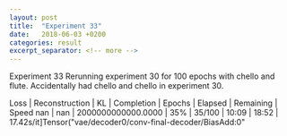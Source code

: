 ```yaml
---
layout: post
title:  "Experiment 33"
date:   2018-06-03 +0200
categories: result
excerpt_separator: <!-- more -->
---
```


<!-- more -->
Experiment 33
Rerunning experiment 30 for 100 epochs with chello and flute.
Accidentally had chello and chello in experiment 30.

Loss | Reconstruction | KL | Completion | Epochs | Elapsed | Remaining | Speed
nan | nan | 2000000000000.0000 | 35% | 35/100 | 10:09 | 18:52 | 17.42s/it]Tensor("vae/decoder0/conv-final-decoder/BiasAdd:0"
